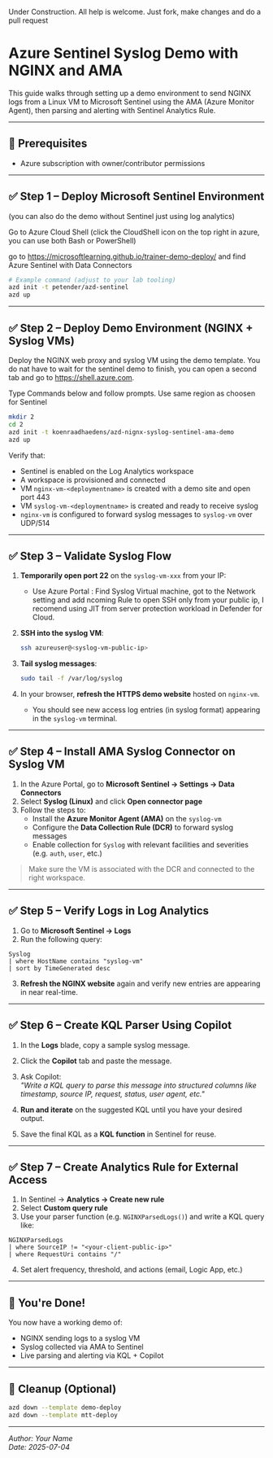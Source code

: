 Under Construction. All help is welcome. Just fork, make changes and do a pull request


# Azure Sentinel Syslog Demo with NGINX and AMA

This guide walks through setting up a demo environment to send NGINX logs from a Linux VM to Microsoft Sentinel using the AMA (Azure Monitor Agent), then parsing and alerting with Sentinel Analytics Rule.

---

## 🧩 Prerequisites

- Azure subscription with owner/contributor permissions


---

## ✅ Step 1 – Deploy Microsoft Sentinel Environment

(you can also do the demo without Sentinel just using log analytics)

Go to Azure Cloud Shell (click the CloudShell icon on the top right in azure, you can use both Bash or PowerShell)

go to https://microsoftlearning.github.io/trainer-demo-deploy/ and find Azure Sentinel with Data Connectors


```bash
# Example command (adjust to your lab tooling)
azd init -t petender/azd-sentinel
azd up
```



---

## ✅ Step 2 – Deploy Demo Environment (NGINX + Syslog VMs)

Deploy the NGINX web proxy and syslog VM using the demo template.
You do nat have to wait for the sentinel demo to finish, you can open a second tab and go to https://shell.azure.com.

Type Commands below and follow prompts. Use same region as choosen for Sentinel

```bash
mkdir 2
cd 2
azd init -t koenraadhaedens/azd-nignx-syslog-sentinel-ama-demo
azd up
```


Verify that:
- Sentinel is enabled on the Log Analytics workspace
- A workspace is provisioned and connected
- VM `nginx-vm-<deploymentname>` is created with a demo site and open port 443
- VM `syslog-vm-<deploymentname>` is created and ready to receive syslog
- `nginx-vm` is configured to forward syslog messages to `syslog-vm` over UDP/514

---

## ✅ Step 3 – Validate Syslog Flow

1. **Temporarily open port 22** on the `syslog-vm-xxx` from your IP:
   - Use Azure Portal :
   Find Syslog Virtual machine, got to the Network setting and add ncoming Rule to open SSH only from your public ip, I recomend using JIT from server protection workload in Defender for Cloud.


2. **SSH into the syslog VM**:

   ```bash
   ssh azureuser@<syslog-vm-public-ip>
   ```

3. **Tail syslog messages**:

   ```bash
   sudo tail -f /var/log/syslog
   ```

4. In your browser, **refresh the HTTPS demo website** hosted on `nginx-vm`.

   - You should see new access log entries (in syslog format) appearing in the `syslog-vm` terminal.

---

## ✅ Step 4 – Install AMA Syslog Connector on Syslog VM

1. In the Azure Portal, go to **Microsoft Sentinel → Settings → Data Connectors**
2. Select **Syslog (Linux)** and click **Open connector page**
3. Follow the steps to:
   - Install the **Azure Monitor Agent (AMA)** on the `syslog-vm`
   - Configure the **Data Collection Rule (DCR)** to forward syslog messages
   - Enable collection for `Syslog` with relevant facilities and severities (e.g. `auth`, `user`, etc.)

> Make sure the VM is associated with the DCR and connected to the right workspace.

---

## ✅ Step 5 – Verify Logs in Log Analytics

1. Go to **Microsoft Sentinel → Logs**
2. Run the following query:

```kql
Syslog
| where HostName contains "syslog-vm"
| sort by TimeGenerated desc
```

3. **Refresh the NGINX website** again and verify new entries are appearing in near real-time.

---

## ✅ Step 6 – Create KQL Parser Using Copilot

1. In the **Logs** blade, copy a sample syslog message.
2. Click the **Copilot** tab and paste the message.
3. Ask Copilot:  
   _"Write a KQL query to parse this message into structured columns like timestamp, source IP, request, status, user agent, etc."_

4. **Run and iterate** on the suggested KQL until you have your desired output.

5. Save the final KQL as a **KQL function** in Sentinel for reuse.

---

## ✅ Step 7 – Create Analytics Rule for External Access

1. In Sentinel → **Analytics → Create new rule**
2. Select **Custom query rule**
3. Use your parser function (e.g. `NGINXParsedLogs()`) and write a KQL query like:

```kql
NGINXParsedLogs
| where SourceIP != "<your-client-public-ip>"
| where RequestUri contains "/"
```

4. Set alert frequency, threshold, and actions (email, Logic App, etc.)

---

## 🎉 You're Done!

You now have a working demo of:

- NGINX sending logs to a syslog VM
- Syslog collected via AMA to Sentinel
- Live parsing and alerting via KQL + Copilot

---

## 🧹 Cleanup (Optional)

```bash
azd down --template demo-deploy
azd down --template mtt-deploy
```

---

*Author: Your Name*  
*Date: 2025-07-04*
